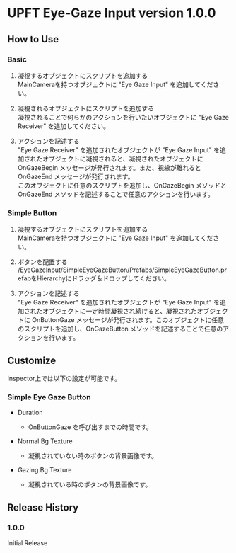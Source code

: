 # UPFT Eye-Gaze Input version 1.0.0

## How to Use

### Basic

1. 凝視するオブジェクトにスクリプトを追加する  
MainCameraを持つオブジェクトに "Eye Gaze Input" を追加してください。

2. 凝視されるオブジェクトにスクリプトを追加する  
凝視されることで何らかのアクションを行いたいオブジェクトに "Eye Gaze Receiver" を追加してください。

3. アクションを記述する  
"Eye Gaze Receiver" を追加されたオブジェクトが "Eye Gaze Input" を追加されたオブジェクトに凝視されると、凝視されたオブジェクトに OnGazeBegin メッセージが発行されます。また、視線が離れると OnGazeEnd メッセージが発行されます。  
このオブジェクトに任意のスクリプトを追加し、OnGazeBegin メソッドと OnGazeEnd メソッドを記述することで任意のアクションを行います。

### Simple Button

1. 凝視するオブジェクトにスクリプトを追加する  
MainCameraを持つオブジェクトに "Eye Gaze Input" を追加してください。

2. ボタンを配置する  
/EyeGazeInput/SimpleEyeGazeButton/Prefabs/SimpleEyeGazeButton.prefabをHierarchyにドラッグ＆ドロップしてください。

3. アクションを記述する  
"Eye Gaze Receiver" を追加されたオブジェクトが "Eye Gaze Input" を追加されたオブジェクトに一定時間凝視され続けると、凝視されたオブジェクトに OnButtonGaze メッセージが発行されます。このオブジェクトに任意のスクリプトを追加し、OnGazeButton メソッドを記述することで任意のアクションを行います。

## Customize  

Inspector上では以下の設定が可能です。

### Simple Eye Gaze Button

* Duration
	* OnButtonGaze を呼び出すまでの時間です。  
	
* Normal Bg Texture
	* 凝視されていない時のボタンの背景画像です。
	
* Gazing Bg Texture
	* 凝視されている時のボタンの背景画像です。

## Release History

### 1.0.0

Initial Release


